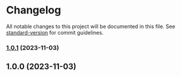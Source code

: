 # Changelog

All notable changes to this project will be documented in this file. See [standard-version](https://github.com/conventional-changelog/standard-version) for commit guidelines.

### [1.0.1](https://github.com/clydetealium/action-github/compare/v1.0.0...v1.0.1) (2023-11-03)

## 1.0.0 (2023-11-03)
